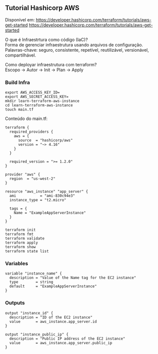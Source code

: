 ## Tutorial Hashicorp AWS

Disponível em: https://developer.hashicorp.com/terraform/tutorials/aws-get-started <https://developer.hashicorp.com/terraform/tutorials/aws-get-started>

O que é Infraestrtura como código (IaC)?  
Forma de gerenciar infraestrutura usando arquivos de configuração. Palavras-chave: seguro, consistente, repetível, reutilizável, versionável, compartilhável.

Como deployar infraestrutura com terraform?  
Escopo -> Autor -> Init -> Plan -> Apply

### Build Infra
```
export AWS_ACCESS_KEY_ID=
export AWS_SECRET_ACCESS_KEY=
mkdir learn-terraform-aws-instance
cd learn-terraform-aws-instance
touch main.tf
```
Conteúdo do main.tf:
```
terraform {
  required_providers {
    aws = {
      source  = "hashicorp/aws"
      version = "~> 4.16"
    }
  }

  required_version = ">= 1.2.0"
}

provider "aws" {
  region  = "us-west-2"
}

resource "aws_instance" "app_server" {
  ami           = "ami-830c94e3"
  instance_type = "t2.micro"

  tags = {
    Name = "ExampleAppServerInstance"
  }
}
```
```
terraform init
terraform fmt
terraform validate
terraform apply
terraform show
terraform state list
```

### Variables
```
variable "instance_name" {
  description = "Value of the Name tag for the EC2 instance"
  type        = string
  default     = "ExampleAppServerInstance"
}
```

### Outputs

```
output "instance_id" {
  description = "ID of the EC2 instance"
  value       = aws_instance.app_server.id
}

output "instance_public_ip" {
  description = "Public IP address of the EC2 instance"
  value       = aws_instance.app_server.public_ip
}
```
